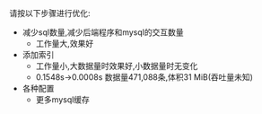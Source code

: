 请按以下步骤进行优化:
* 减少sql数量,减少后端程序和mysql的交互数量
  * 工作量大,效果好
* 添加索引
  * 工作量小,大数据量时效果好,小数据量时无变化
  * 0.1548s->0.0008s 数据量471,088条,体积31	MiB(吞吐量未知)
* 各种配置
  * 更多mysql缓存